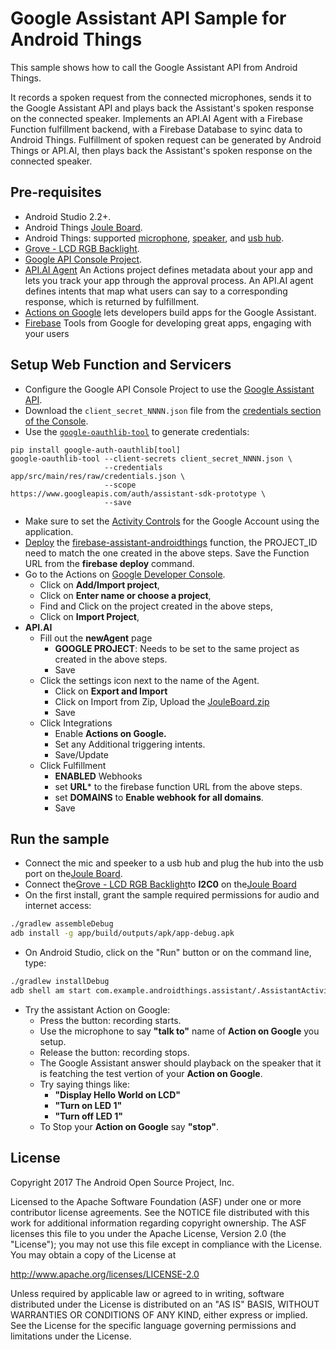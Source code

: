 Google Assistant API Sample for Android Things
==============================================

This sample shows how to call the Google Assistant API from Android Things.

It records a spoken request from the connected microphones, sends it to the Google Assistant API and plays back the Assistant's spoken response on the connected speaker.
Implements an API.AI Agent with a Firebase Function fulfillment backend, with a Firebase Database to syinc data to Android Things.
Fulfillment of spoken request can be generated by Android Things or API.AI, then plays back the Assistant's spoken response on the connected speaker.

Pre-requisites
--------------

- Android Studio 2.2+.
- Android Things [Joule Board][Joule_Board].
- Android Things: supported [microphone][mic], [speaker][speaker], and [usb hub][usbhub].
- [Grove - LCD RGB Backlight][jhd1313m1].
- [Google API Console Project][console].
- [API.AI Agent][API-AI-Agent] An Actions project defines metadata about your app and lets you track your app through the approval process. An API.AI agent defines intents that map what users can say to a corresponding response, which is returned by fulfillment.
- [Actions on Google][AOgoogle] lets developers build apps for the Google Assistant.
- [Firebase][firebase] Tools from Google for developing great apps, engaging with your users

Setup Web Function and Servicers
--------------

- Configure the Google API Console Project to use the [Google Assistant API][google-assistant-api-config].
- Download the `client_secret_NNNN.json` file from the [credentials section of the Console][console-credentials].
- Use the [`google-oauthlib-tool`][google-oauthlib-tool] to generate credentials:
```
pip install google-auth-oauthlib[tool]
google-oauthlib-tool --client-secrets client_secret_NNNN.json \
                     --credentials app/src/main/res/raw/credentials.json \
                     --scope https://www.googleapis.com/auth/assistant-sdk-prototype \
                     --save
```
- Make sure to set the [Activity Controls][set-activity-controls] for the Google Account using the application.
- [Deploy][fulfillment] the [firebase-assistant-androidthings][this-action] function, the PROJECT_ID  need to match the one created in the above steps. Save the Function URL from the **firebase deploy** command.
- Go to the Actions on [Google Developer Console][AOgoogle].
  - Click on **Add/Import project**,
  - Click on **Enter name or choose a project**,
  - Find and Click on the project created in the above steps,
  - Click on **Import Project**,
- **API.AI**
  - Fill out the **newAgent** page
    - **GOOGLE PROJECT**: Needs to be set to the same project as created in the above steps.
    - Save
  - Click the settings icon next to the name of the Agent.
    - Click on **Export and Import**
    - Click on Import from Zip, Upload the [JouleBoard.zip][JouleBoard]
    - Save
  - Click Integrations
    - Enable **Actions on Google.**
    - Set any Additional triggering intents.
    - Save/Update
  - Click Fulfillment
    - **ENABLED** Webhooks
    - set **URL*** to the firebase function URL from the above steps.
    - set **DOMAINS** to  **Enable webhook for all domains**.
    - Save
    
Run the sample
--------------
- Connect the mic and speeker to a usb hub and plug the hub into the usb port on the[Joule Board][Joule_Board].
- Connect the[Grove - LCD RGB Backlight][jhd1313m1]to **I2C0** on the[Joule Board][Joule_Board]
- On the first install, grant the sample required permissions for audio and internet access:
```bash
./gradlew assembleDebug
adb install -g app/build/outputs/apk/app-debug.apk
```
- On Android Studio, click on the "Run" button or on the command line, type:
```bash
./gradlew installDebug
adb shell am start com.example.androidthings.assistant/.AssistantActivity
```
- Try the assistant Action on Google:
  - Press the button: recording starts.
  - Use the microphone to say **"talk to"** name of  **Action on Google** you setup.
  - Release the button: recording stops.
  - The Google Assistant answer should playback on the speaker that it is featching the test vertion of your **Action on Google**.
  - Try saying things like:
    - **"Display Hello World on LCD"**
    - **"Turn on LED 1"**
    - **"Turn off LED 1"**
  - To Stop your **Action on Google** say **"stop"**.
    
License
-------

Copyright 2017 The Android Open Source Project, Inc.

Licensed to the Apache Software Foundation (ASF) under one or more contributor
license agreements.  See the NOTICE file distributed with this work for
additional information regarding copyright ownership.  The ASF licenses this
file to you under the Apache License, Version 2.0 (the "License"); you may not
use this file except in compliance with the License.  You may obtain a copy of
the License at

  http://www.apache.org/licenses/LICENSE-2.0

Unless required by applicable law or agreed to in writing, software
distributed under the License is distributed on an "AS IS" BASIS, WITHOUT
WARRANTIES OR CONDITIONS OF ANY KIND, either express or implied.  See the
License for the specific language governing permissions and limitations under
the License.

[usbhub]: https://www.adafruit.com/product/2998
[jhd1313m1]: https://www.seeedstudio.com/Grove-LCD-RGB-Backlight-p-1643.html
[Joule_Board]: https://developer.android.com/things/hardware/joule.html
[JouleBoard]: https://github.com/odwdinc/AndroidThings-GoogleAssistant/tree/master/api.ai/JouleBoard.zip
[this-action]: https://github.com/odwdinc/AndroidThings-GoogleAssistant/tree/master/firebase-assistant-androidthings
[firebase]: https://console.firebase.google.com/
[AOgoogle]: https://console.actions.google.com
[fulfillment]: https://developers.google.com/actions/get-started/deploy-fulfillment
[API-AI-Agent]: https://docs.api.ai/docs/get-started
[voice-kit]: https://aiyprojects.withgoogle.com/voice/
[console]: https://console.developers.google.com
[google-assistant-api-config]: https://developers.google.com/assistant/sdk/prototype/getting-started-other-platforms/config-dev-project-and-account
[console-credentials]: https://console.developers.google.com/apis/credentials
[google-oauthlib-tool]: https://github.com/GoogleCloudPlatform/google-auth-library-python-oauthlib
[dev-preview-download]: https://dl.google.com/dl/androidthings/rpi3/devpreview/3.1/androidthings_rpi3_devpreview_3_1.zip
[set-activity-controls]: https://developers.google.com/assistant/sdk/prototype/getting-started-other-platforms/config-dev-project-and-account#set-activity-controls
[mic]: https://www.adafruit.com/product/3367
[speaker]: https://www.adafruit.com/product/3369
